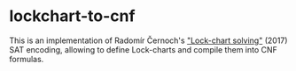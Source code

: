 # lockchart-to-cnf

This is an implementation of Radomír Černoch's ["Lock-chart solving"](https://github.com/cernoch/mks-dis/blob/master/LockChartSolvingWeb.pdf) (2017) SAT encoding, allowing to define Lock-charts and compile them into CNF formulas. 
